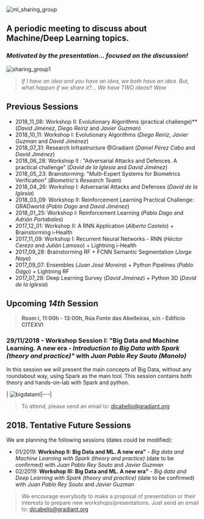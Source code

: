 ![ml_sharing_group](https://user-images.githubusercontent.com/30496090/37024691-ddf45440-2129-11e8-96f6-eca21a083b0e.png)

## A periodic meeting to discuss about Machine/Deep Learning topics. 
### *Motivated by the presentation... focused on the discussion!*
![sharing_group1](https://user-images.githubusercontent.com/30496090/31537549-e4db5ada-b002-11e7-9385-3dc08004c3e0.jpg)
> *If I have an idea and you have an idea, we both have an idea. But, what happen if we share it?... 
> We have TWO ideas!! Wow*

## Previous Sessions
* 2018_11_08: Workshop II: Evolutionary Algorithms (practical challenge)** (*David Jiménez*, *Diego Reiriz* and *Javier Guzman*)
* 2018_10_11: Workshop I: Evolutionary Algorithms (*Diego Reiriz*, *Javier Guzman* and *David Jiménez*)
* 2018_07_31: Research Infrastructure @Gradiant (*Daniel Pérez Cabo* and *David Jiménez*)
* 2018_06_28: Workshop II : "Adversarial Attacks and Defences. A practical challenge" (*David de la Iglesia* and *David Jiménez*)
* 2018_05_23: Brainstorming: "Multi-Expert Systems for Biometrics Verification" (*Biometric's Research Team*)
* 2018_04_26: Workshop I: Adversarial Attacks and Defenses (*David de la Iglesia*)
* 2018_03_09: Workshop II: Reinforcement Learning Practical Challenge: GRADworld (*Pablo Dago* and *David Jiménez*)
* 2018_01_25: Workshop I: Reinforcement Learning (*Pablo Dago* and *Adrián Portabales*)
* 2017_12_01: Workshop II: A RNN Application (*Alberto Castelo*) + Brainstorming i-Health
* 2017_11_09: Workshop I: Recurrent Neural Networks - RNN (*Héctor Cerezo* and *Julián Lamoso*) + Lightning i-Health
* 2017_09_28: Brainstorming RF + FCNN Semantic Segmentation (*Jorge Naya*)
* 2017_09_07: Ensembles (*Juan José Moreira*) + Python Pipelines (*Pablo Dago*) + Lightning RF 
* 2017_07_28: Deep Learning Survey (*David Jiménez*) + Python 3D (*David de la Iglesia*)

## Upcoming ***14th*** Session
> **Room i, 11:00h - 13:00h, Rúa Fonte das Abelleiras, s/n - Edificio CITEXVI**
### 29/11/2018 - Workshop Session I: "Big Data and Machine Learning. A new era - *Introduction to Big Data with Spark (theory and practice)"* with *Juan Pablo Rey Souto (Manolo)*
In this session we will present the main concepts of Big Data, without any roundabout way, using Spark as the main tool. This session contains both theory and hands-on-lab with Spark and python.

| ![bigdataml](https://user-images.githubusercontent.com/30496090/48253652-1d76db00-e408-11e8-9648-d0ab66ab62b7.jpg)|---|
> 

> To attend, please send an email to: 
> djcabello@gradiant.org


## 2018. Tentative Future Sessions
We are planning the following sessions (dates could be modified):

* 01/2019: **Workshop II: Big Data and ML. A new era"** - *Big data and Machine Learning with Spark (theory and practice)* (date to be confirmed) with *Juan Pablo Rey Souto* and *Javier Guzman*
* 02/2019: **Workshop III: Big Data and ML. A new era"** - *Big data and Deep Learning with Spark (theory and practice)* (date to be confirmed) with *Juan Pablo Rey Souto* and *Javier Guzman*

> We encourage everybody to make a proposal of presentation or their interests to prepare new workshops/presentations. 
> Just send an email to: djcabello@gradiant.org
